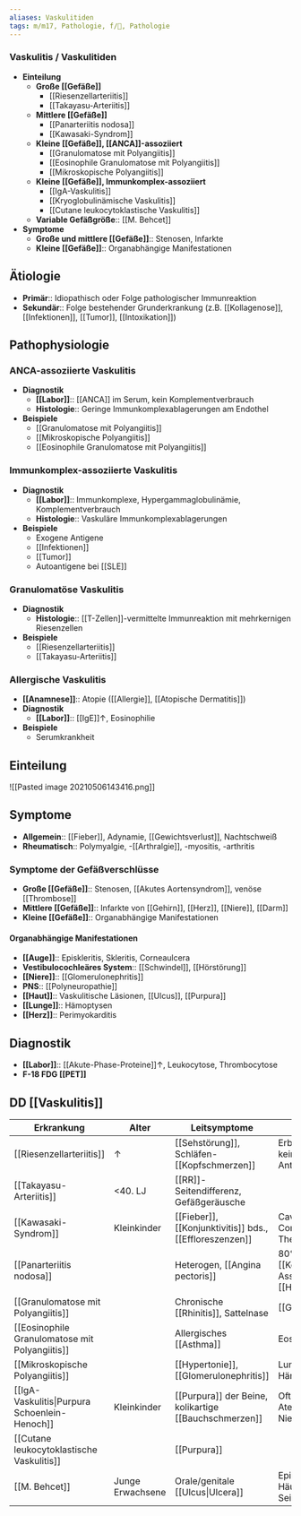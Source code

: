 ```yaml
---
aliases: Vaskulitiden
tags: m/m17, Pathologie, f/💉, Pathologie
---
```

### Vaskulitis / Vaskulitiden
- **Einteilung**
	- **Große [[Gefäße]]**
		- [[Riesenzellarteriitis]]
		- [[Takayasu-Arteriitis]]
	- **Mittlere [[Gefäße]]**
		- [[Panarteriitis nodosa]]
		- [[Kawasaki-Syndrom]]
	- **Kleine [[Gefäße]], [[ANCA]]-assoziiert**
		- [[Granulomatose mit Polyangiitis]]
		- [[Eosinophile Granulomatose mit Polyangiitis]]
		- [[Mikroskopische Polyangiitis]]
	- **Kleine [[Gefäße]], Immunkomplex-assoziiert**
		- [[IgA-Vaskulitis]]
		- [[Kryoglobulinämische Vaskulitis]]
		- [[Cutane leukocytoklastische Vaskulitis]]
	- **Variable Gefäßgröße**:: [[M. Behcet]]
- **Symptome**
	- **Große und mittlere [[Gefäße]]**:: Stenosen, Infarkte
	- **Kleine [[Gefäße]]**:: Organabhängige Manifestationen


## Ätiologie
- **Primär**:: Idiopathisch oder Folge pathologischer Immunreaktion
- **Sekundär**:: Folge bestehender Grunderkrankung (z.B. [[Kollagenose]], [[Infektionen]], [[Tumor]], [[Intoxikation]])

## Pathophysiologie
### ANCA-assoziierte Vaskulitis
- **Diagnostik**
	- **[[Labor]]**:: [[ANCA]] im Serum, kein Komplementverbrauch
	- **Histologie**:: Geringe Immunkomplexablagerungen am Endothel
- **Beispiele**
	- [[Granulomatose mit Polyangiitis]]
	- [[Mikroskopische Polyangiitis]]
	- [[Eosinophile Granulomatose mit Polyangiitis]]
### Immunkomplex-assoziierte Vaskulitis
- **Diagnostik**
	- **[[Labor]]**:: Immunkomplexe, Hypergammaglobulinämie, Komplementverbrauch
	- **Histologie**:: Vaskuläre Immunkomplexablagerungen
- **Beispiele**
	- Exogene Antigene
	- [[Infektionen]]
	- [[Tumor]]
	- Autoantigene bei [[SLE]]
### Granulomatöse Vaskulitis
- **Diagnostik**
	- **Histologie**:: [[T-Zellen]]-vermittelte Immunreaktion mit mehrkernigen Riesenzellen
- **Beispiele**
	- [[Riesenzellarteriitis]]
	- [[Takayasu-Arteriitis]]
### Allergische Vaskulitis
- **[[Anamnese]]**:: Atopie ([[Allergie]], [[Atopische Dermatitis]])
- **Diagnostik**
	- **[[Labor]]**:: [[IgE]]↑, Eosinophilie
- **Beispiele**
	- Serumkrankheit

## Einteilung
![[Pasted image 20210506143416.png]]

## Symptome
- **Allgemein**:: [[Fieber]], Adynamie, [[Gewichtsverlust]], Nachtschweiß
- **Rheumatisch**:: Polymyalgie, -[[Arthralgie]], -myositis, -arthritis

### Symptome der Gefäßverschlüsse
- **Große [[Gefäße]]**:: Stenosen, [[Akutes Aortensyndrom]], venöse [[Thrombose]]
- **Mittlere [[Gefäße]]**:: Infarkte von [[Gehirn]], [[Herz]], [[Niere]], [[Darm]]
- **Kleine [[Gefäße]]**:: Organabhängige Manifestationen
#### Organabhängige Manifestationen
- **[[Auge]]**:: Episkleritis, Skleritis, Corneaulcera
- **Vestibulocochleäres System**:: [[Schwindel]], [[Hörstörung]]
- **[[Niere]]**:: [[Glomerulonephritis]]
- **PNS**:: [[Polyneuropathie]]
- **[[Haut]]**:: Vaskulitische Läsionen, [[Ulcus]], [[Purpura]]
- **[[Lunge]]**:: Hämoptysen
- **[[Herz]]**:: Perimyokarditis

## Diagnostik
- **[[Labor]]**:: [[Akute-Phase-Proteine]]↑, Leukocytose, Thrombocytose
- **F-18 FDG [[PET]]**

## DD [[Vaskulitis]]
| Erkrankung                                     | Alter            | Leitsymptome                                            | Besonderheit                                       |
| ---------------------------------------------- | ---------------- | ------------------------------------------------------- | -------------------------------------------------- |
| [[Riesenzellarteriitis]]                       | ↑                | [[Sehstörung]], Schläfen-[[Kopfschmerzen]]                        | Erblindungsgefahr, keine [[Auto-Antikörper]]       |
| [[Takayasu-Arteriitis]]                        | <40. LJ          | [[RR]]-Seitendifferenz, Gefäßgeräusche                      |                                                    |
| [[Kawasaki-Syndrom]]                           | Kleinkinder      | [[Fieber]], [[Konjunktivitis]] bds., [[Effloreszenzen]] | Cave: Coronaraneurysma; Therapie: ASS              |
| [[Panarteriitis nodosa]]                       |                  | Heterogen, [[Angina pectoris]]                          | 80% [[Koronararterien]]; Assoziation [[Hepatitis]] |
| [[Granulomatose mit Polyangiitis]]             |                  | Chronische [[Rhinitis]], Sattelnase                         | [[Glomerulonephritis]]                             |
| [[Eosinophile Granulomatose mit Polyangiitis]] |                  | Allergisches [[Asthma]]                                     | Eosinophilie                                       |
| [[Mikroskopische Polyangiitis]]                |                  | [[Hypertonie]], [[Glomerulonephritis]]                      | Lungenbeteiligung, Hämoptysen                      |
| [[IgA-Vaskulitis\|Purpura Schoenlein-Henoch]]  | Kleinkinder      | [[Purpura]] der Beine, kolikartige [[Bauchschmerzen]]           | Oft Z.n. Atemwegsinfekt; Nierenbeteiligung         |
| [[Cutane leukocytoklastische Vaskulitis]]      |                  | [[Purpura]]                                                 |                                                    |
| [[M. Behcet]]                                  | Junge Erwachsene | Orale/genitale [[Ulcus\|Ulcera]]                                   | Epidemiologie: Häufung entlang Seidenstraße                                                   |
